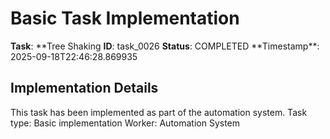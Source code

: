 # Basic Task Implementation

**Task**: **Tree Shaking
**ID**: task_0026
**Status**: COMPLETED
**Timestamp\*\*: 2025-09-18T22:46:28.869935

## Implementation Details

This task has been implemented as part of the automation system.
Task type: Basic implementation
Worker: Automation System
